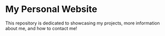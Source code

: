 # My Personal Website

This repository is dedicated to showcasing my projects, more information about me, and how to contact me!


